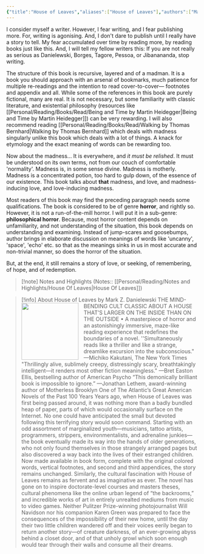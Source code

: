 ```yaml
---
{"title":"House of Leaves","aliases":["House of Leaves"],"authors":["Mark Z. Danielewski"],"publisher":"Pantheon","publish":"2000","pages":742,"isbn10":"0375703764","isbn13":"9780375703768","rating":"5","reviewed":false,"cover":"https://books.google.com/books/publisher/content/images/frontcover/o6NzGNODRjkC?fife=w600-h900&source=gbs_api","read_count":1,"tags":["book","Fiction"],"log":[{"status":"Read","timestamp":"2025-03-25T20:14:17+06:00"},{"status":"In Progress","timestamp":"2025-02-24T22:58:10+06:00"},{"status":"To Read","timestamp":"2025-02-24T22:05:03+06:00"}],"created":"2025-02-24T22:05:03+06:00","updated":"2025-04-06T15:46:27+06:00","status":"Read","dg-publish":true,"dg-note-icon":2,"dg-path":"Reading/Books/Read/House of Leaves by Mark Z Danielewski.md","permalink":"/reading/books/read/house-of-leaves-by-mark-z-danielewski/","dgPassFrontmatter":true,"noteIcon":2}
---
```


I consider myself a writer. However, I fear writing, and I fear publishing more. For, writing is agonising. And, I don't dare to publish until I really have a story to tell. My fear accumulated over time by reading more, by reading books just like this. And, I will tell my fellow writers this: If you are not really as serious as Danielewski, Borges, Tagore, Pessoa, or Jibanananda, stop writing.

The structure of this book is recursive, layered and of a madman. It is a book you should approach with an arsenal of bookmarks, much patience for multiple re-readings and the intention to read cover-to-cover— footnotes and appendix and all. While some of the references in this book are purely fictional, many are real. It is not necessary, but some familiarity with classic literature, and existential philosophy (resources like [[Personal/Reading/Books/Read/Being and Time by Martin Heidegger\|Being and Time by Martin Heidegger]]) can be very rewarding. I will also recommend reading [[Personal/Reading/Books/Read/Walking by Thomas Bernhard\|Walking by Thomas Bernhard]] which deals with madness singularly unlike this book which deals with a lot of things. A knack for etymology and the exact meaning of words can be rewarding too.

Now about the madness… It is everywhere, and *it must be relished*. It must be understood on its own terms, not from our couch of comfortable 'normality'. Madness is, in some sense divine. Madness is motherly. Madness is a concentrated potion, too hard to gulp down, of the essence of our existence. This book talks about **that** madness, and love, and madness-inducing love, and love-inducing madness.

Most readers of this book may find the preceding paragraph needs some qualifications. The book is considered to be of genre **horror**, and rightly so. However, it is not a run-of-the-mill horror. I will put it in a sub-genre: **philosophical horror**. Because, most horror content depends on unfamiliarity, and not understanding of the situation, this book depends on understanding and examining. Instead of jump-scares and goosebumps, author brings in elaborate discussion on meanings of words like 'uncanny', 'space', 'echo' etc. so that as the meanings sinks in us in most accurate and non-trivial manner, so does the horror of the situation.

But, at the end, it still remains a story of love, or seeking, of remembering, of hope, and of redemption.

> [!note] Notes and Highlights
> (Notes:: [[Personal/Reading/Notes and Highlights/House Of Leaves\|House Of Leaves]])

> [!info] About House of Leaves by Mark Z. Danielewski
> <img src="https://books.google.com/books/publisher/content/images/frontcover/o6NzGNODRjkC?fife=w600-h900&source=gbs_api" style="float: left; width: 150px; height: auto; margin-right: 1em;" /> THE MIND-BENDING CULT CLASSIC ABOUT A HOUSE THAT’S LARGER ON THE INSIDE THAN ON THE OUTSIDE • A masterpiece of horror and an astonishingly immersive, maze-like reading experience that redefines the boundaries of a novel. ''Simultaneously reads like a thriller and like a strange, dreamlike excursion into the subconscious." —Michiko Kakutani, The New York Times "Thrillingly alive, sublimely creepy, distressingly scary, breathtakingly intelligent—it renders most other fiction meaningless." —Bret Easton Ellis, bestselling author of American Psycho “This demonically brilliant book is impossible to ignore.” —Jonathan Lethem, award-winning author of Motherless Brooklyn One of The Atlantic’s Great American Novels of the Past 100 Years Years ago, when House of Leaves was first being passed around, it was nothing more than a badly bundled heap of paper, parts of which would occasionally surface on the Internet. No one could have anticipated the small but devoted following this terrifying story would soon command. Starting with an odd assortment of marginalized youth—musicians, tattoo artists, programmers, strippers, environmentalists, and adrenaline junkies—the book eventually made its way into the hands of older generations, who not only found themselves in those strangely arranged pages but also discovered a way back into the lives of their estranged children. Now made available in book form, complete with the original colored words, vertical footnotes, and second and third appendices, the story remains unchanged. Similarly, the cultural fascination with House of Leaves remains as fervent and as imaginative as ever. The novel has gone on to inspire doctorate-level courses and masters theses, cultural phenomena like the online urban legend of “the backrooms,” and incredible works of art in entirely unrealted mediums from music to video games. Neither Pulitzer Prize-winning photojournalist Will Navidson nor his companion Karen Green was prepared to face the consequences of the impossibility of their new home, until the day their two little children wandered off and their voices eerily began to return another story—of creature darkness, of an ever-growing abyss behind a closet door, and of that unholy growl which soon enough would tear through their walls and consume all their dreams.